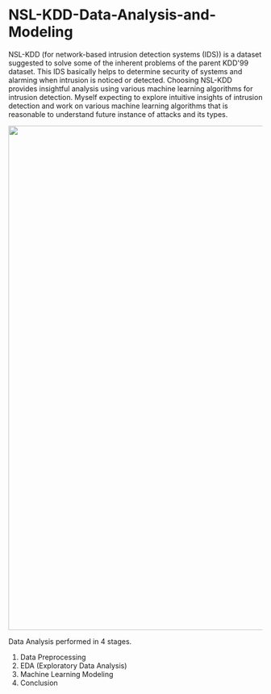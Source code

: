 # NSL-KDD-Data-Analysis-and-Modeling
NSL-KDD (for network-based intrusion detection systems (IDS)) is a dataset suggested to solve some of the inherent problems of the parent KDD'99 dataset. This IDS basically helps to determine security of systems and alarming when intrusion is noticed or detected. Choosing NSL-KDD provides insightful analysis using various machine learning algorithms for intrusion detection. Myself expecting to explore intuitive insights of intrusion detection and work on various machine learning algorithms that is reasonable to understand future instance of attacks and its types.


<img aligh = "center" width = "1000" src = "https://openvpn.net/wp-content/uploads/intrusion-prevention-system.png">


Data Analysis performed in 4 stages.

1. Data Preprocessing
2. EDA (Exploratory Data Analysis)
3. Machine Learning Modeling
4. Conclusion
